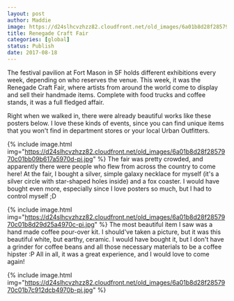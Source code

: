 ```yaml
---
layout: post
author: Maddie
image: https://d24slhcvzhzz82.cloudfront.net/old_images/6a01b8d28f2857970c01bb09b617c2970d-pi.jpg
title: Renegade Craft Fair
categories: [global]
status: Publish
date: 2017-08-18
---
```


The festival pavilion at Fort Mason in SF holds different exhibitions every week, depending on who reserves the venue. This week, it was the Renegade Craft Fair, where artists from around the world come to display and sell their handmade items. Complete with food trucks and coffee stands, it was a full fledged affair.

Right when we walked in, there were already beautiful works like these posters below. I love these kinds of events, since you can find unique items that you won't find in department stores or your local Urban Outfitters.


{% include image.html img="https://d24slhcvzhzz82.cloudfront.net/old_images/6a01b8d28f2857970c01bb09b617a5970d-pi.jpg" %}
The fair was pretty crowded, and apparently there were people who flew from across the country to come here! At the fair, I bought a silver, simple galaxy necklace for myself (it's a silver circle with star-shaped holes inside) and a fox coaster. I would have bought even more, especially since I love posters so much, but I had to control myself ;D


{% include image.html img="https://d24slhcvzhzz82.cloudfront.net/old_images/6a01b8d28f2857970c01b8d29d25a4970c-pi.jpg" %}
The most beautiful item I saw was a hand made coffee pour-over kit. I should've taken a picture, but it was this beautiful white, but earthy, ceramic. I would have bought it, but I don't have a grinder for coffee beans and all those necessary materials to be a coffee hipster :P
 All in all, it was a great experience, and I would love to come again!


{% include image.html img="https://d24slhcvzhzz82.cloudfront.net/old_images/6a01b8d28f2857970c01b7c912dcb4970b-pi.jpg" %}
